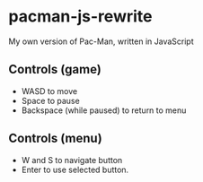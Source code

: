 # pacman-js-rewrite
My own version of Pac-Man, written in JavaScript

## Controls (game)
* WASD to move
* Space to pause
* Backspace (while paused) to return to menu

## Controls (menu)
* W and S to navigate button
* Enter to use selected button.